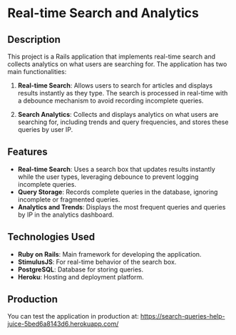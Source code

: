 # Real-time Search and Analytics

## Description

This project is a Rails application that implements real-time search and collects analytics on what users are searching for. The application has two main functionalities:

1. **Real-time Search**: Allows users to search for articles and displays results instantly as they type. The search is processed in real-time with a debounce mechanism to avoid recording incomplete queries.

2. **Search Analytics**: Collects and displays analytics on what users are searching for, including trends and query frequencies, and stores these queries by user IP.

## Features

- **Real-time Search**: Uses a search box that updates results instantly while the user types, leveraging debounce to prevent logging incomplete queries.
- **Query Storage**: Records complete queries in the database, ignoring incomplete or fragmented queries.
- **Analytics and Trends**: Displays the most frequent queries and queries by IP in the analytics dashboard.

## Technologies Used

- **Ruby on Rails**: Main framework for developing the application.
- **StimulusJS**: For real-time behavior of the search box.
- **PostgreSQL**: Database for storing queries.
- **Heroku**: Hosting and deployment platform.

## Production

You can test the application in production at: https://search-queries-help-juice-5bed6a8143d6.herokuapp.com/
